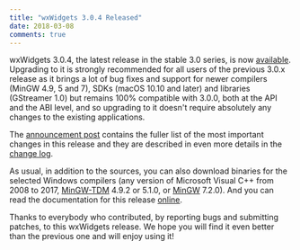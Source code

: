 ```yaml
---
title: "wxWidgets 3.0.4 Released"
date: 2018-03-08
comments: true
---
```


wxWidgets 3.0.4, the latest release in the stable 3.0 series, is now
[available][1]. Upgrading to it is strongly recommended for all users of the
previous 3.0.x release as it brings a lot of bug fixes and support for newer
compilers (MinGW 4.9, 5 and 7), SDKs (macOS 10.10 and later) and libraries
(GStreamer 1.0) but remains 100% compatible with 3.0.0, both at the API and
the ABI level, and so upgrading to it doesn't require absolutely any changes
to the existing applications.

The [announcement post][2] contains the fuller list of the most important
changes in this release and they are described in even more details in the
[change log][3].

<!--more-->

As usual, in addition to the sources, you can also download binaries for the
selected Windows compilers (any version of Microsoft Visual C++ from 2008 to
2017, [MinGW-TDM][4] 4.9.2 or 5.1.0, or [MinGW][6] 7.2.0). And you can read the documentation for
this release [online][5].

Thanks to everybody who contributed, by reporting bugs and submitting patches,
to this wxWidgets release. We hope you will find it even better than the
previous one and will enjoy using it!

[1]: https://github.com/wxWidgets/wxWidgets/releases/tag/v3.0.4
[2]: https://github.com/wxWidgets/wxWidgets/blob/v3.0.4/docs/publicity/announce.txt
[3]: https://github.com/wxWidgets/wxWidgets/blob/v3.0.4/docs/changes.txt#L583-L648
[4]: http://tdm-gcc.tdragon.net/
[5]: https://docs.wxwidgets.org/3.0.4/
[6]: https://sourceforge.net/projects/mingw-w64/
